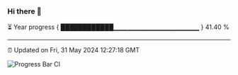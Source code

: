 ### Hi there 👋

⏳ Year progress { ████████████▁▁▁▁▁▁▁▁▁▁▁▁▁▁▁▁▁▁ } 41.40 %

---

⏰ Updated on Fri, 31 May 2024 12:27:18 GMT

![Progress Bar CI](https://github.com/liununu/liununu/workflows/Progress%20Bar%20CI/badge.svg)
